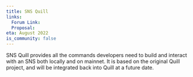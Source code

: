 ```yaml
---
title: SNS Quill
links:
  Forum Link:
  Proposal:
eta: August 2022
is_community: false
---
```

SNS Quill provides all the commands developers need to build and interact with an SNS both locally and on mainnet. It is based on the original Quill project, and will be integrated back into Quill at a future date.
